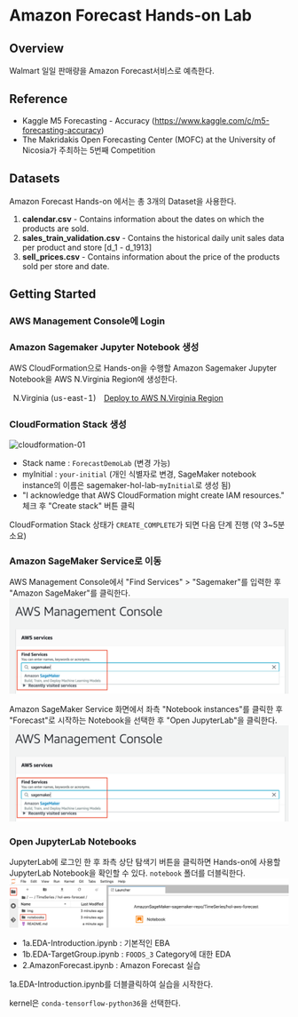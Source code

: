 # Amazon Forecast Hands-on Lab

## Overview
Walmart 일일 판매량을 Amazon Forecast서비스로 예측한다.

## Reference
- Kaggle M5 Forecasting - Accuracy (https://www.kaggle.com/c/m5-forecasting-accuracy)
- The Makridakis Open Forecasting Center (MOFC) at the University of Nicosia가 주최하는 5번째 Competition

## Datasets
Amazon Forecast Hands-on 에서는 총 3개의 Dataset을 사용한다.

1. **calendar.csv** - Contains information about the dates on which the products are sold.
2. **sales_train_validation.csv** - Contains the historical daily unit sales data per product and store [d_1 - d_1913]
3. **sell_prices.csv** - Contains information about the price of the products sold per store and date.

## Getting Started

### AWS Management Console에 Login

### Amazon Sagemaker Jupyter Notebook 생성
AWS CloudFormation으로 Hands-on을 수행할 Amazon Sagemaker Jupyter Notebook을 AWS N.Virginia Region에 생성한다.

<table>
<thead>

<tr>
<td align="center">N.Virginia (us-east-1)</td>
<td align="left"><a  href="https://console.aws.amazon.com/cloudformation/home?region=us-east-1#/stacks/create/review?stackName=ForecastDemoLab&templateURL=https://sagemaker-sinjoonk.s3.amazonaws.com/kaggle/ForecastSMStack.template.json&amp;" target="_blank"  class="btn btn-default">
  <i class="fas fa-play"></i>
Deploy to AWS N.Virginia Region
</a>
</td>
</tr>

</tbody>
</table>

### CloudFormation Stack 생성
![cloudformation-01](./img/cloudformation-01.png)

- Stack name : `ForecastDemoLab` (변경 가능)
- myInitial : `your-initial` (개인 식별자로 변경, SageMaker notebook instance의 이름은 sagemaker-hol-lab-`myInitial`로 생성 됨)
- "I acknowledge that AWS CloudFormation might create IAM resources." 체크 후 "Create stack" 버튼 클릭

CloudFormation Stack 상태가 `CREATE_COMPLETE`가 되면 다음 단계 진행 (약 3~5분 소요)


### Amazon SageMaker Service로 이동
AWS Management Console에서 "Find Services" > "Sagemaker"를 입력한 후 "Amazon SageMaker"를 클릭한다.
![sagemaker-01](./img/sagemaker-01.png)

Amazon SageMaker Service 화면에서 좌측 "Notebook instances"를 클릭한 후 "Forecast"로 시작하는 Notebook을 선택한 후 "Open JupyterLab"을 클릭한다.
![sagemaker-02](./img/sagemaker-01.png)

### Open JupyterLab Notebooks
JupyterLab에 로그인 한 후 좌측 상단 탐색기 버튼을 클릭하면 Hands-on에 사용할 JupyterLab Notebook을 확인할 수 있다. `notebook`  폴더를 더블릭한다.
![jupyter-01](./img/jupyter-01.png)

- 1a.EDA-Introduction.ipynb : 기본적인 EBA
- 1b.EDA-TargetGroup.ipynb : `FOODS_3` Category에 대한 EDA
- 2.AmazonForecast.ipynb : Amazon Forecast 실습

1a.EDA-Introduction.ipynb를 더블클릭하여 실습을 시작한다.

kernel은 `conda-tensorflow-python36`을 선택한다.
